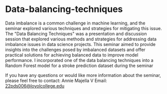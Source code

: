 # Data-balancing-techniques
 
Data imbalance is a common challenge in machine learning, and the seminar explored various techniques and strategies for mitigating this issue. 
The "Data Balancing Techniques" was a presentation and discussion session that explored various methods and strategies for addressing data imbalance issues in data science projects. This seminar aimed to provide insights into the challenges posed by imbalanced datasets and offer practical solutions for achieving balanced data to improve model performance.
I incorporated one of the data balancing techniques into a Random Forest model for a stroke prediction dataset during the seminar

 If you have any questions or would like more information about the seminar, please feel free to contact:
Annie Majella V
Email: 22pds006@loyolcollege.edu

